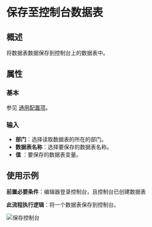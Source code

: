 # 保存至控制台数据表


## 概述

将数据表数据保存到控制台上的数据表中。

## 属性

### 基本

参见 [通用配置项](../../Appendix/CommonConfigurationItems.md)。

### 输入

- **部门**：选择读取数据表的所在的部门。
- **数据表名称**：选择要保存的数据表名称。
- **值** ：要保存的数据表变量。

## 使用示例

**前置必要条件**：编辑器登录控制台，且控制台已创建数据表

**此流程执行逻辑**：将一个数据表保存到控制台。

![保存控制台](https://docimages.blob.core.chinacloudapi.cn/images/DX/DevGuide/dtssaveconsole001.png)
